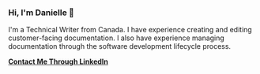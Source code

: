 ### Hi, I'm Danielle 👋

I'm a Technical Writer from Canada. I have experience creating and editing customer-facing documentation. I also have experience managing documentation through the software development lifecycle process.

 **[Contact Me Through LinkedIn](https://www.linkedin.com/in/danielle-whitfield-569257140/^)**


